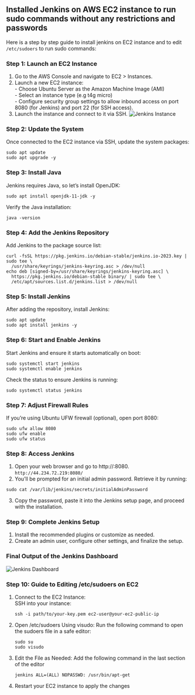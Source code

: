 ## Installed Jenkins on AWS EC2 instance to run sudo commands without any restrictions and passwords

Here is a step by step guide to install jenkins on EC2 instance and to edit `/etc/sudoers` to run sudo commands:

### Step 1: Launch an EC2 Instance
1. Go to the AWS Console and navigate to EC2 > Instances.
2. Launch a new EC2 instance:   
        - Choose Ubuntu Server as the Amazon Machine Image (AMI)   
        - Select an instance type (e.g t4g micro)    
        - Configure security group settings to allow inbound access on port 8080 (for Jenkins) and port 22 (for SSH access).
3. Launch the instance and connect to it via SSH.
![Jenkins Instance](https://github.com/user-attachments/assets/21e37d10-83d5-4106-95c8-f31a2e006d54)


### Step 2: Update the System

Once connected to the EC2 instance via SSH, update the system packages:

```
sudo apt update
sudo apt upgrade -y
```

### Step 3: Install Java

Jenkins requires Java, so let’s install OpenJDK:
```
sudo apt install openjdk-11-jdk -y
```
Verify the Java installation:
```
java -version
```

### Step 4: Add the Jenkins Repository
Add Jenkins to the package source list:
```
curl -fsSL https://pkg.jenkins.io/debian-stable/jenkins.io-2023.key | sudo tee \
  /usr/share/keyrings/jenkins-keyring.asc > /dev/null
echo deb [signed-by=/usr/share/keyrings/jenkins-keyring.asc] \
  https://pkg.jenkins.io/debian-stable binary/ | sudo tee \
  /etc/apt/sources.list.d/jenkins.list > /dev/null
```

### Step 5: Install Jenkins
After adding the repository, install Jenkins:

```
sudo apt update
sudo apt install jenkins -y
```

### Step 6: Start and Enable Jenkins
Start Jenkins and ensure it starts automatically on boot:
```
sudo systemctl start jenkins
sudo systemctl enable jenkins
```
Check the status to ensure Jenkins is running:
```
sudo systemctl status jenkins
```
### Step 7: Adjust Firewall Rules
If you’re using Ubuntu UFW firewall (optional), open port 8080:
```
sudo ufw allow 8080
sudo ufw enable
sudo ufw status
```

### Step 8: Access Jenkins

1. Open your web browser and go to http://<your-ec2-public-ip>:8080. `http://44.234.72.219:8080/`
2. You’ll be prompted for an initial admin password. Retrieve it by running:
```
sudo cat /var/lib/jenkins/secrets/initialAdminPassword
```
3. Copy the password, paste it into the Jenkins setup page, and proceed with the installation. 

### Step 9: Complete Jenkins Setup
1. Install the recommended plugins or customize as needed.
2. Create an admin user, configure other settings, and finalize the setup.

### Final Output of the Jenkins Dashboard

![Jenkins Dashboard](https://github.com/user-attachments/assets/b7587aba-17a8-435b-b01c-1962af71878e)

### Step 10: Guide to Editing /etc/sudoers on EC2
1. Connect to the EC2 Instance:     
   SSH into your instance:   
   ```
   ssh -i path/to/your-key.pem ec2-user@your-ec2-public-ip
   ```
2. Open /etc/sudoers Using visudo:
   Run the following command to open the sudoers file in a safe editor:
   ```
   sudo su
   sudo visudo
   ```
3. Edit the File as Needed:
   Add the following command in the last section of the editor
   ```
   jenkins ALL=(ALL) NOPASSWD: /usr/bin/apt-get
   ```
4. Restart your EC2 instance to apply the changes




       



